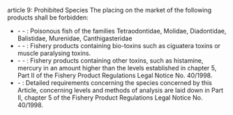 article 9: Prohibited Species
The placing on the market of the following products shall be forbidden:
<ul>
			<li>- - : Poisonous fish of the families Tetraodontidae, Molidae, Diadontidae, Balistidae, Murenidae, Canthigasteridae<ul>
			</ul></li>			<li>- - : Fishery products containing bio-toxins such as ciguatera toxins or muscle paralysing toxins.<ul>
			</ul></li>			<li>- - : Fishery products containing other toxins, such as histamine, mercury in an amount higher than the levels established in chapter 5, Part II of the Fishery Product Regulations Legal Notice No. 40&#x2F;1998.<ul>
			</ul></li>			<li> - : Detailed requirements concerning the species concerned by this Article, concerning levels and methods of analysis are laid down in Part II, chapter 5 of the Fishery Product Regulations Legal Notice No. 40&#x2F;1998.<ul>
			</ul></li></ul>